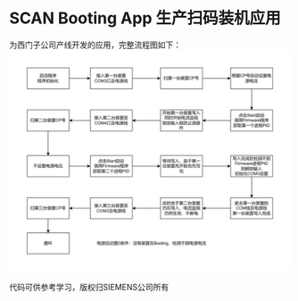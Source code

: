 # SCAN Booting App 生产扫码装机应用
为西门子公司产线开发的应用，完整流程图如下：
![](https://github.com/CatDayDream/SCAN-Booting-App/blob/master/Booting%E6%B5%81%E7%A8%8B.png)

代码可供参考学习，版权归SIEMENS公司所有
